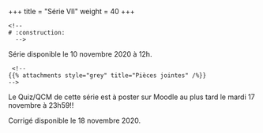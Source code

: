 +++
  title = "Série VII"
  weight = 40
  +++
    
    <!--
    # :construction:
      -->
      
  Série disponible le 10 novembre 2020 à 12h.

     <!--
    {{% attachments style="grey" title="Pièces jointes" /%}}
    -->
  Le Quiz/QCM de cette série est à poster sur Moodle au plus tard le mardi 17 novembre à 23h59!!
    
   Corrigé disponible le 18 novembre 2020.